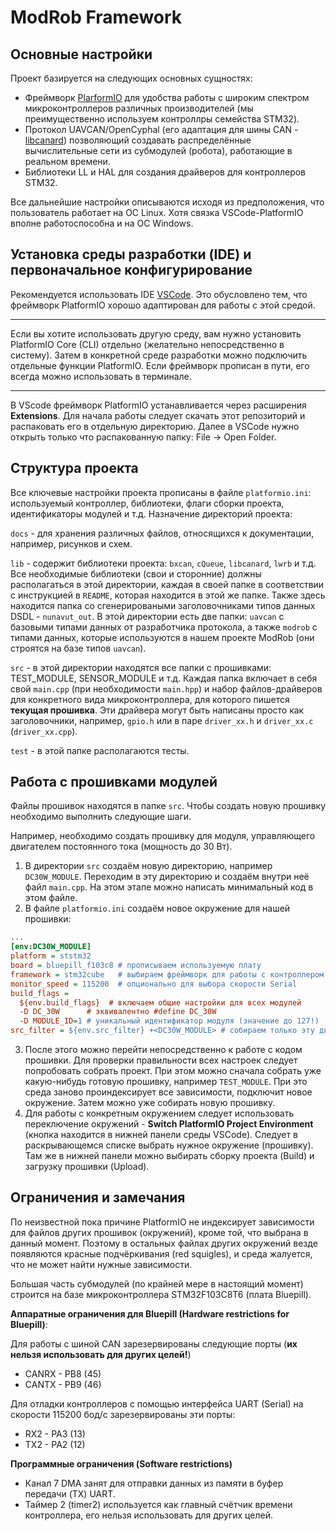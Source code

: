 # ModRob Framework
## Основные настройки
Проект базируется на следующих основных сущностях:
  * Фреймворк [PlarformIO](https://platformio.org/) для удобства работы с широким спектром микроконтроллеров различных производителей (мы преимущественно используем контроллры семейства STM32).
  * Протокол UAVCAN/OpenCyphal (его адаптация для шины CAN - [libcanard](https://github.com/OpenCyphal/libcanard)) позволяющий создавать распределённые вычислительные сети из субмодулей (робота), работающие в реальном времени.
  * Библиотеки LL и HAL для создания драйверов для контроллеров STM32.

Все дальнейшие настройки описываются исходя из предположения, что пользователь работает на ОС Linux. Хотя связка VSCode-PlatformIO вполне работоспособна и на ОС Windows. 
## Установка среды разработки (IDE) и первоначальное конфигурирование
Рекомендуется использовать IDE [VSCode](https://code.visualstudio.com/). Это обусловлено тем, что фреймворк PlatformIO хорошо адаптирован для работы с этой средой.
___
Если вы хотите использовать другую среду, вам нужно установить PlatformIO Core (CLI) отдельно (желательно непосредственно в систему). Затем в конкретной среде разработки можно подключить отдельные функции PlatformIO. Если фреймворк прописан в пути, его всегда можно использовать в терминале. 
___

В VScode фреймворк PlatformIO устанавливается через расширения **Extensions**. 
Для начала работы следует скачать этот репозиторий и распаковать его в отдельную директорию. Далее в VSCode нужно открыть только что распакованную папку: File -> Open Folder. 

## Структура проекта

Все ключевые настройки проекта прописаны в файле `platformio.ini`: используемый контроллер, библиотеки, флаги сборки проекта, идентификаторы модулей и т.д.
Назначение директорий проекта:

`docs` - для хранения различных файлов, относящихся к документации, например, рисунков и схем.

`lib` - содержит библиотеки проекта: `bxcan`, `cQueue`, `libcanard`, `lwrb` и т.д. Все необходимые библиотеки (свои и сторонние) должны располагаться в этой директории, каждая в своей папке в соответствии с инструкцией в `README`, которая находится в этой же папке. Также здесь находится папка со сгенерироваными заголовочниками типов данных DSDL - `nunavut_out`. В этой директории есть две папки: `uavcan` с базовыми типами данных от разработчика протокола, а также `modrob` с типами данных, которые используются в нашем проекте ModRob (они строятся на базе типов `uavcan`).   

`src` - в этой директории находятся все папки с прошивками: TEST_MODULE, SENSOR_MODULE и т.д. Каждая папка включает в себя свой `main.cpp` (при необходимости `main.hpp`) и набор файлов-драйверов для конкретного вида микроконтроллера, для которого пишется **текущая прошивка**. Эти драйвера могут быть написаны просто как заголовочники, например, `gpio.h` или в паре `driver_xx.h` и `driver_xx.c` (`driver_xx.cpp`). 

`test` - в этой папке располагаются тесты.
## Работа с прошивками модулей
Файлы прошивок находятся в папке `src`. Чтобы создать новую прошивку необходимо выполнить следующие шаги.

Например, необходимо создать прошивку для модуля, управляющего двигателем постоянного тока (мощность до 30 Вт).
1. В директории `src` создаём новую директорию, например `DC30W_MODULE`. Переходим в эту директорию и создаём внутри неё файл `main.cpp`. На этом этапе можно написать минимальный код в этом файле.
2. В файле `platformio.ini` создаём новое окружение для нашей прошивки:
```ini
...
[env:DC30W_MODULE]
platform = ststm32
board = bluepill_f103c8 # прописываем используемую плату
framework = stm32cube   # выбираем фреймворк для работы с контроллером
monitor_speed = 115200  # опционально для выбора скорости Serial
build_flags =
  ${env.build_flags}  # включаем общие настройки для всех модулей
  -D DC_30W      # эквивалентно #define DC_30W
  -D MODULE_ID=1 # уникальный идентификатор модуля (значение до 127!)
src_filter = ${env.src_filter} +<DC30W_MODULE> # собираем только эту директорию
```
3. После этого можно перейти непосредственно к работе с кодом прошивки. Для проверки правильности всех настроек следует попробовать собрать проект. При этом можно сначала собрать уже какую-нибудь готовую прошивку, например `TEST_MODULE`. При это среда заново проиндексирует все зависимости, подключит новое окружение. Затем можно уже собирать новую прошивку. 
4. Для работы с конкретным окружением следует использовать переключение окружений - **Switch PlatformIO Project Environment** (кнопка находится в нижней панели среды VSCode). Следует в раскрывающемся списке выбрать нужное окружение (прошивку). Там же в нижней панели можно выбирать сборку проекта (Build) и загрузку прошивки (Upload).

## Ограничения и замечания

По неизвестной пока причине PlatformIO не индексирует зависимости для файлов других прошивок (окружений), кроме той, что выбрана в данный момент. Поэтому в остальных файлах других окружений везде появляются красные подчёркивания (red squigles), и среда жалуется, что не может найти нужные зависимости.

Большая часть субмодулей (по крайней мере в настоящий момент) строится на базе микроконтроллера STM32F103C8T6 (плата Bluepill). 

**Аппаратные ограничения для Bluepill (Hardware restrictions for Bluepill)**:

Для работы с шиной CAN зарезервированы следующие порты (**их нельзя использовать для других целей!**)
 * CANRX - PB8 (45)
 * CANTX - PB9 (46)

Для отладки контроллеров с помощью интерфейса UART (Serial) на скорости 115200 бод/с зарезервированы эти порты:
 * RX2 - PA3 (13)
 * TX2 - PA2 (12)

**Программные ограничения (Software restrictions)**

 * Канал 7 DMA занят для отправки данных из памяти в буфер передачи (TX) UART.
 * Таймер 2 (timer2) используется как главный счётчик времени контроллера, его нельзя использовать для других целей.

